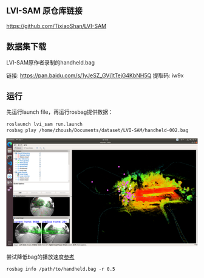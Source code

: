 ## LVI-SAM 原仓库链接
https://github.com/TixiaoShan/LVI-SAM

## 数据集下载
LVI-SAM原作者录制的handheld.bag

链接: https://pan.baidu.com/s/1yJeSZ_GVj1tTejG4KbNH5Q 提取码: iw9x 

## 运行
先运行launch file，再运行rosbag提供数据：
```
roslaunch lvi_sam run.launch
rosbag play /home/zhoush/Documents/dataset/LVI-SAM/handheld-002.bag
```
![img](./doc/output1.png)

尝试降低bag的播放速度[参考](https://blog.csdn.net/learning_tortosie/article/details/116051761)
```
rosbag info /path/to/handheld.bag -r 0.5
```

